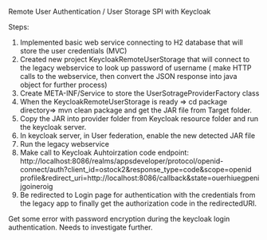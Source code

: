 Remote User Authentication / User Storage SPI with Keycloak

Steps:
1) Implemented basic web service connecting to H2 database that will store the user credentials (MVC)
2) Created new project KeycloakRemoteUserStorage that will connect to the legacy webservice to look up password of username ( make HTTP calls to the webservice, then convert the JSON response into java object for further process)
3) Create META-INF/Service to store the UserSotrageProviderFactory class 
4) When the KeycloakRemoteUserStorage is ready => cd package directory=> mvn clean package and get the JAR file from Target folder.
5) Copy the JAR into provider folder from Keycloak resource folder and run the keycloak server.
6) In keycloak server, in User federation, enable the new detected JAR file
7) Run the legacy webservice
8) Make call to Keycloak Auhtoirzation code endpoint: http://localhost:8086/realms/appsdeveloper/protocol/openid-connect/auth?client_id=ostock2&response_type=code&scope=openid profile&redirect_uri=http://localhost:8086/callback&state=ouerhiuegpenijgoineroig
9) Be redirected to Login page for authentication with the credentials from the legacy app to finally get the authorization code in the redirectedURI.

Get some error with password encryption during the keycloak login authentication. Needs to investigate further.
